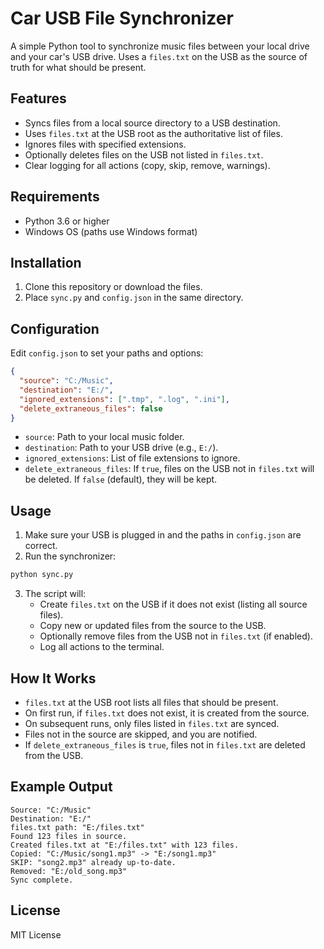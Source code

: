 # Car USB File Synchronizer

A simple Python tool to synchronize music files between your local drive and your car's USB drive. Uses a `files.txt` on the USB as the source of truth for what should be present.

## Features

- Syncs files from a local source directory to a USB destination.
- Uses `files.txt` at the USB root as the authoritative list of files.
- Ignores files with specified extensions.
- Optionally deletes files on the USB not listed in `files.txt`.
- Clear logging for all actions (copy, skip, remove, warnings).

## Requirements

- Python 3.6 or higher
- Windows OS (paths use Windows format)

## Installation

1. Clone this repository or download the files.
2. Place `sync.py` and `config.json` in the same directory.

## Configuration

Edit `config.json` to set your paths and options:

```json
{
  "source": "C:/Music",
  "destination": "E:/",
  "ignored_extensions": [".tmp", ".log", ".ini"],
  "delete_extraneous_files": false
}
```

- `source`: Path to your local music folder.
- `destination`: Path to your USB drive (e.g., `E:/`).
- `ignored_extensions`: List of file extensions to ignore.
- `delete_extraneous_files`: If `true`, files on the USB not in `files.txt` will be deleted. If `false` (default), they will be kept.

## Usage

1. Make sure your USB is plugged in and the paths in `config.json` are correct.
2. Run the synchronizer:

```sh
python sync.py
```

3. The script will:
   - Create `files.txt` on the USB if it does not exist (listing all source files).
   - Copy new or updated files from the source to the USB.
   - Optionally remove files from the USB not in `files.txt` (if enabled).
   - Log all actions to the terminal.

## How It Works

- `files.txt` at the USB root lists all files that should be present.
- On first run, if `files.txt` does not exist, it is created from the source.
- On subsequent runs, only files listed in `files.txt` are synced.
- Files not in the source are skipped, and you are notified.
- If `delete_extraneous_files` is `true`, files not in `files.txt` are deleted from the USB.

## Example Output

```
Source: "C:/Music"
Destination: "E:/"
files.txt path: "E:/files.txt"
Found 123 files in source.
Created files.txt at "E:/files.txt" with 123 files.
Copied: "C:/Music/song1.mp3" -> "E:/song1.mp3"
SKIP: "song2.mp3" already up-to-date.
Removed: "E:/old_song.mp3"
Sync complete.
```

## License

MIT License
